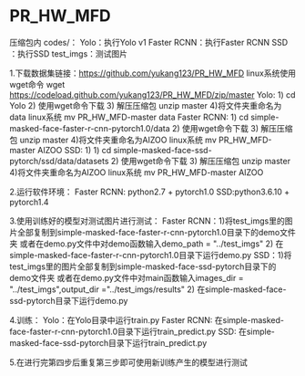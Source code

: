 # PR_HW_MFD
压缩包内
codes/：
    Yolo：执行Yolo v1
    Faster RCNN：执行Faster RCNN
    SSD ：执行SSD
    test_imgs：测试图片
    
1.下载数据集链接：https://github.com/yukang123/PR_HW_MFD
linux系统使用wget命令 wget https://codeload.github.com/yukang123/PR_HW_MFD/zip/master
Yolo: 1) cd Yolo 2) 使用wget命令下载 3) 解压压缩包 unzip master 4)将文件夹重命名为data linux系统 mv PR_HW_MFD-master data
Faster RCNN: 1) cd simple-masked-face-faster-r-cnn-pytorch1.0/data 2) 使用wget命令下载 3) 解压压缩包 unzip master 4)将文件夹重命名为AIZOO linux系统 mv PR_HW_MFD-master AIZOO
SSD: 1) 1) cd simple-masked-face-ssd-pytorch/ssd/data/datasets 2) 使用wget命令下载 3) 解压压缩包 unzip master 4)将文件夹重命名为AIZOO linux系统 mv PR_HW_MFD-master AIZOO

2.运行软件环境：
Faster RCNN: python2.7 + pytorch1.0
SSD:python3.6.10 + pytorch1.4

3.使用训练好的模型对测试图片进行测试：
Faster RCNN：1)将test_imgs里的图片全部复制到simple-masked-face-faster-r-cnn-pytorch1.0目录下的demo文件夹
                 或者在demo.py文件中对demo函数输入demo_path = "../test_imgs"
             2) 在simple-masked-face-faster-r-cnn-pytorch1.0目录下运行demo.py
SSD：1)将test_imgs里的图片全部复制到simple-masked-face-ssd-pytorch目录下的demo文件夹
                 或者在demo.py文件中对main函数输入images_dir = "../test_imgs",output_dir ="../test_imgs/results"
             2) 在simple-masked-face-ssd-pytorch目录下运行demo.py

4.训练：
Yolo：在Yolo目录中运行train.py
Faster RCNN: 在simple-masked-face-faster-r-cnn-pytorch1.0目录下运行train_predict.py
SSD: 在simple-masked-face-ssd-pytorch目录下运行train_predict.py

5.在进行完第四步后重复第三步即可使用新训练产生的模型进行测试
